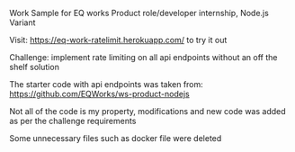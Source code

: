 Work Sample for EQ works Product role/developer internship, Node.js Variant

Visit: https://eq-work-ratelimit.herokuapp.com/ to try it out

Challenge: implement rate limiting on all api endpoints without an off the shelf solution

The starter code with api endpoints was taken from: https://github.com/EQWorks/ws-product-nodejs 

Not all of the code is my property, modifications and new code was added as per the challenge requirements

Some unnecessary files such as docker file were deleted
